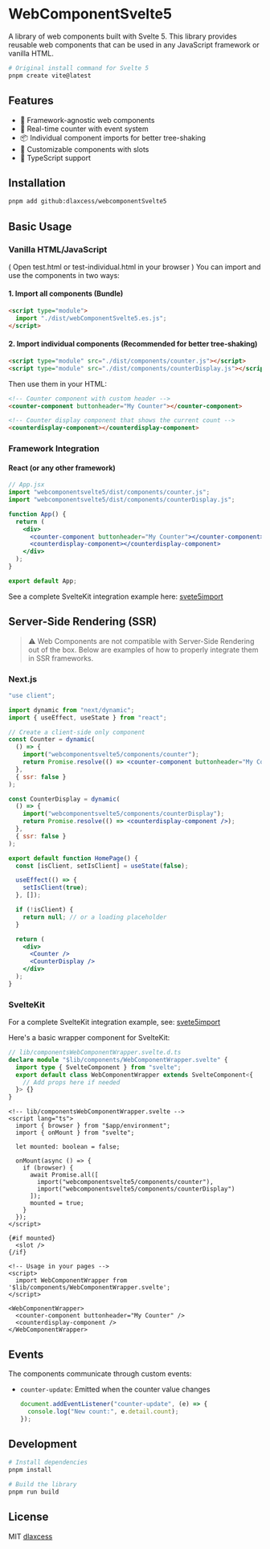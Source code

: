 # WebComponentSvelte5

A library of web components built with Svelte 5. This library provides reusable web components that can be used in any JavaScript framework or vanilla HTML.

```bash
# Original install command for Svelte 5
pnpm create vite@latest
```

## Features

- 🎯 Framework-agnostic web components
- 🔄 Real-time counter with event system
- 📦 Individual component imports for better tree-shaking
- 🎨 Customizable components with slots
- 📱 TypeScript support

## Installation

```bash
pnpm add github:dlaxcess/webcomponentSvelte5
```

## Basic Usage

### Vanilla HTML/JavaScript

( Open test.html or test-individual.html in your browser )
You can import and use the components in two ways:

#### 1. Import all components (Bundle)

```html
<script type="module">
  import "./dist/webComponentSvelte5.es.js";
</script>
```

#### 2. Import individual components (Recommended for better tree-shaking)

```html
<script type="module" src="./dist/components/counter.js"></script>
<script type="module" src="./dist/components/counterDisplay.js"></script>
```

Then use them in your HTML:

```html
<!-- Counter component with custom header -->
<counter-component buttonheader="My Counter"></counter-component>

<!-- Counter display component that shows the current count -->
<counterdisplay-component></counterdisplay-component>
```

### Framework Integration

#### React (or any other framework)

```jsx
// App.jsx
import "webcomponentsvelte5/dist/components/counter.js";
import "webcomponentsvelte5/dist/components/counterDisplay.js";

function App() {
  return (
    <div>
      <counter-component buttonheader="My Counter"></counter-component>
      <counterdisplay-component></counterdisplay-component>
    </div>
  );
}

export default App;
```

See a complete SvelteKit integration example here: [svete5import](https://github.com/dlaxcess/svete5import)

## Server-Side Rendering (SSR)

> ⚠️ Web Components are not compatible with Server-Side Rendering out of the box. Below are examples of how to properly integrate them in SSR frameworks.

### Next.js

```jsx
"use client";

import dynamic from "next/dynamic";
import { useEffect, useState } from "react";

// Create a client-side only component
const Counter = dynamic(
  () => {
    import("webcomponentsvelte5/components/counter");
    return Promise.resolve(() => <counter-component buttonheader="My Counter" />);
  },
  { ssr: false }
);

const CounterDisplay = dynamic(
  () => {
    import("webcomponentsvelte5/components/counterDisplay");
    return Promise.resolve(() => <counterdisplay-component />);
  },
  { ssr: false }
);

export default function HomePage() {
  const [isClient, setIsClient] = useState(false);

  useEffect(() => {
    setIsClient(true);
  }, []);

  if (!isClient) {
    return null; // or a loading placeholder
  }

  return (
    <div>
      <Counter />
      <CounterDisplay />
    </div>
  );
}
```

### SvelteKit

For a complete SvelteKit integration example, see: [svete5import](https://github.com/dlaxcess/svete5import)

Here's a basic wrapper component for SvelteKit:

```typescript
// lib/componentsWebComponentWrapper.svelte.d.ts
declare module "$lib/components/WebComponentWrapper.svelte" {
  import type { SvelteComponent } from "svelte";
  export default class WebComponentWrapper extends SvelteComponent<{
    // Add props here if needed
  }> {}
}
```

```svelte
<!-- lib/componentsWebComponentWrapper.svelte -->
<script lang="ts">
  import { browser } from "$app/environment";
  import { onMount } from "svelte";

  let mounted: boolean = false;

  onMount(async () => {
    if (browser) {
      await Promise.all([
        import("webcomponentsvelte5/components/counter"),
        import("webcomponentsvelte5/components/counterDisplay")
      ]);
      mounted = true;
    }
  });
</script>

{#if mounted}
  <slot />
{/if}

<!-- Usage in your pages -->
<script>
  import WebComponentWrapper from '$lib/components/WebComponentWrapper.svelte';
</script>

<WebComponentWrapper>
  <counter-component buttonheader="My Counter" />
  <counterdisplay-component />
</WebComponentWrapper>
```

## Events

The components communicate through custom events:

- `counter-update`: Emitted when the counter value changes
  ```javascript
  document.addEventListener("counter-update", (e) => {
    console.log("New count:", e.detail.count);
  });
  ```

## Development

```bash
# Install dependencies
pnpm install

# Build the library
pnpm run build

```

## License

MIT [dlaxcess](https://github.com/dlaxcess)

